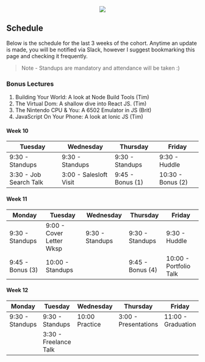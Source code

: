 <p align="center"><img src="http://i.imgur.com/9ocXSbz.jpg" /></p>

## Schedule

Below is the schedule for the last 3 weeks of the cohort. Anytime an update is made, you will be notified via Slack, however I suggest bookmarking this page and checking it frequently.

> Note - Standups are mandatory and attendance will be taken :)


### Bonus Lectures

1. Building Your World: A look at Node Build Tools (Tim)
2. The Virtual Dom: A shallow dive into React JS. (Tim)
3. The Nintendo CPU & You: A 6502 Emulator in JS (Brit)
4. JavaScript On Your Phone: A look at Ionic JS (Tim)


#### Week 10

| Tuesday                      | Wednesday                | Thursday          | Friday            |
| ---------------------------- | ------------------------ | ------------------| ----------------- |
| 9:30 - Standups              | 9:30 - Standups          | 9:30 - Standups   | 9:30 - Huddle     |
| 3:30 - Job Search Talk       | 3:00 - Salesloft Visit   | 9:45 - Bonus (1)  | 10:30 - Bonus (2) |


#### Week 11

| Monday           |  Tuesday                 | Wednesday       | Thursday                 | Friday                 |
| ---------------- | -------------------------| --------------- | ------------------------ | ---------------------- |
| 9:30 - Standups  | 9:00 - Cover Letter Wksp | 9:30 - Standups | 9:30 - Standups          | 9:30 - Huddle          |
| 9:45 - Bonus (3) | 10:00 - Standups         |                 | 9:45 - Bonus (4)         | 10:00 - Portfolio Talk |


#### Week 12

| Monday             | Tuesday               | Wednesday      | Thursday               | Friday             |
| ------------------ | --------------------- | -------------- | ---------------------- | ------------------ |
| 9:30 - Standups    | 9:30 - Standups       | 10:00 Practice |  3:00 - Presentations  | 11:00 - Graduation |
|                    | 3:30 - Freelance Talk |                |                        |                    |


